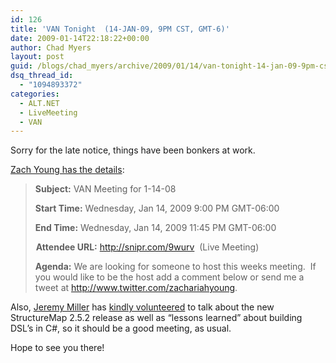 ```yaml
---
id: 126
title: 'VAN Tonight  (14-JAN-09, 9PM CST, GMT-6)'
date: 2009-01-14T22:18:22+00:00
author: Chad Myers
layout: post
guid: /blogs/chad_myers/archive/2009/01/14/van-tonight-14-jan-09-9pm-cst-gmt-6.aspx
dsq_thread_id:
  - "1094893372"
categories:
  - ALT.NET
  - LiveMeeting
  - VAN
---
```

Sorry for the late notice, things have been bonkers at work.

[Zach Young has the details](http://www.zachariahyoung.com/zy/post/2009/01/VAN-meeting-for-11409.aspx):

> **Subject:** VAN Meeting for 1-14-08
> 
> **Start Time:** Wednesday, Jan 14, 2009 9:00 PM GMT-06:00
> 
> **End Time:** Wednesday, Jan 14, 2009 11:45 PM GMT-06:00
> 
> <img height="5" src="https://www323.livemeeting.com/etc/static/WINrapid2/2008-12-05-19-59-42/images/shim.gif" width="1" />**Attendee URL:** <http://snipr.com/9wurv>&#160; (Live Meeting)
> 
> **Agenda:** We are looking for someone to host this weeks meeting.&#160; If you would like to be the host add a comment below or send me a tweet at <http://www.twitter.com/zachariahyoung>.

Also, [Jeremy Miller](http://codebetter.com/blogs/jeremy.miller) has [kindly volunteered](http://codebetter.com/blogs/jeremy.miller/archive/2009/01/14/topics-for-tonight-s-van-call-1-14-09.aspx) to talk about the new StructureMap 2.5.2 release as well as “lessons learned” about building DSL’s in C#, so it should be a good meeting, as usual.

Hope to see you there!